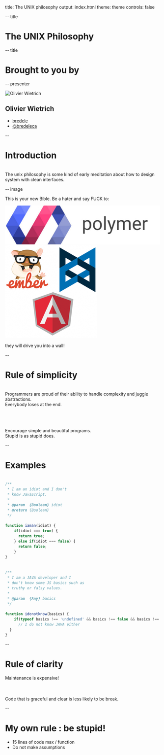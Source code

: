 title: The UNIX philosophy
output: index.html
theme: theme
controls: false

-- title

# The UNIX Philosophy

-- title

# Brought to you by

-- presenter

![Olivier Wietrich](https://avatars3.githubusercontent.com/u/1443806?v=3&s=460)

## Olivier Wietrich

* [<i class="fa fa-github"></i> bredele](https://github.com/bredele)
* [<i class="fa fa-twitter"></i> @bredeleca](http://twitter.com/bredeleca)


--

# Introduction

<br>
The unix philosophy is some kind of early meditation about how to design system with clean interfaces. 

-- image

This is your new Bible. Be a hater and say FUCK to:

![polymer](img/polymer-logo.jpg)
![angularjs](img/angularjs-logo.png)

they will drive you into a wall!

--

# Rule of simplicity

<br>
<div class="center">
	Programmers are proud of their ability to handle complexity and juggle abstractions.
</div>
<div class="bold center red">Everybody loses at the end.</div>
<br>
<br>
<br>
<br>
<div class="center">
	Encourage simple and beautiful programs.
</div> 
<div class="green center bold">Stupid is as stupid does.</div>

--

# Examples


```javascript

/**
 * I am an idiot and I don't
 * know JavaScript.
 *
 * @param  {Boolean} idiot
 * @return {Boolean}
 */

function iaman(idiot) {
	if(idiot === true) {
	  return true;
	} else if(idiot === false) {
	  return false;
	}
}


/**
 * I am a JAVA developer and I
 * don't know some JS basics such as
 * truthy or falsy values.
 *
 * @param  {Any} basics
 */

function idonotknow(basics) {
	if(typeof basics !== 'undefined' && basics !== false && basics !== 0) {
	  // I do not know JAVA either
  }
}

```

--

# Rule of clarity

<div class="center">Maintenance is expensive!</div>
<br>
<br>
<br>
<div class="center">
	Code that is graceful and clear is less likely to be break.
</div>


--

# My own rule : be stupid!

* 15 lines of code max / function
* Do not make assumptions